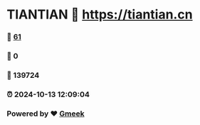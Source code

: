 # TIANTIAN :link: https://tiantian.cn 
### :page_facing_up: [61](https://tiantian.cn/tag.html) 
### :speech_balloon: 0 
### :hibiscus: 139724 
### :alarm_clock: 2024-10-13 12:09:04 
### Powered by :heart: [Gmeek](https://github.com/Meekdai/Gmeek)
